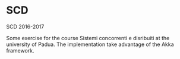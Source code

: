 # SCD
SCD 2016-2017

Some exercise for the course Sistemi concorrenti e disribuiti at the university of Padua.
The implementation take advantage of the Akka framework.
